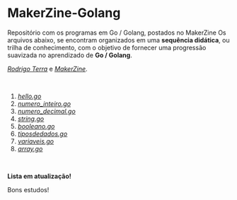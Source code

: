 # MakerZine-Golang
Repositório com os programas em Go / Golang, postados no MakerZine
Os arquivos abaixo, se encontram organizados em uma <strong>sequência didática</strong>, ou trilha de conhecimento, com o objetivo de fornecer uma progressão suavizada no aprendizado de <strong>Go / Golang</strong>.

<span style="text-decoration: underline;"><em><a href="https://www.linkedin.com/in/rodrigo-rissetto-terra/" target="_blank" rel="nofollow noopener noreferrer">Rodrigo Terra</a></em></span> e <a href="https://www.makerzine.com.br" target="_blank" rel="nofollow noopener noreferrer"><span style="text-decoration: underline;"><em>MakerZine</em></span></a>. 

&nbsp;
<ol>
 	<li><span style="text-decoration: underline;"><em><a href="https://github.com/rodrigorissettoterra/MakerZine-Golang/blob/main/hello.go" target="_blank" rel="nofollow noopener noreferrer">hello.go</a></em></span></li>
 	<li><span style="text-decoration: underline;"><em><a href="https://github.com/rodrigorissettoterra/MakerZine-Golang/blob/main/numero_inteiro.go" target="_blank" rel="nofollow noopener noreferrer">numero_inteiro.go</a></em></span></li>
 	<li><span style="text-decoration: underline;"><em><a href="https://github.com/rodrigorissettoterra/MakerZine-Golang/blob/main/numero_decimal.go" target="_blank" rel="nofollow noopener noreferrer">numero_decimal.go</a></em></span></li>
 	<li><span style="text-decoration: underline;"><em><a href="https://github.com/rodrigorissettoterra/MakerZine-Golang/blob/main/string.go" target="_blank" rel="nofollow noopener noreferrer">string.go</a></em></span></li>
 	<li><span style="text-decoration: underline;"><em><a href="https://github.com/rodrigorissettoterra/MakerZine-Golang/blob/main/booleano.go" target="_blank" rel="nofollow noopener noreferrer">booleano.go</a></em></span></li>
 	<li><span style="text-decoration: underline;"><em><a href="https://github.com/rodrigorissettoterra/MakerZine-Golang/blob/main/tiposdedados.go" target="_blank" rel="nofollow noopener noreferrer">tiposdedados.go</a></em></span></li>
 	<li><span style="text-decoration: underline;"><em><a href="https://github.com/rodrigorissettoterra/MakerZine-Golang/blob/main/variaveis.go" target="_blank" rel="nofollow noopener noreferrer">variaveis.go</a></em></span></li>
 	<li><span style="text-decoration: underline;"><em><a href="https://github.com/rodrigorissettoterra/MakerZine-Golang/blob/main/array.go" target="_blank" rel="nofollow noopener noreferrer">array.go</a></em></span></li>
</ol>
&nbsp;

<strong>Lista em atualização!</strong>

Bons estudos!
